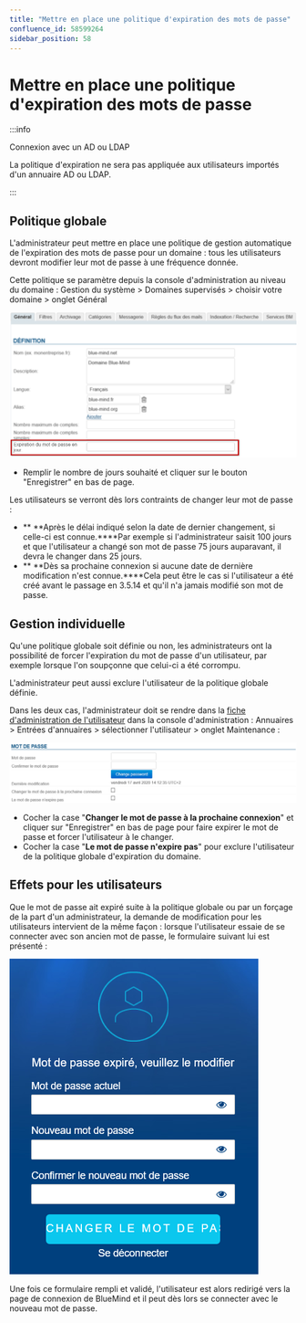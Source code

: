 ```yaml
---
title: "Mettre en place une politique d'expiration des mots de passe"
confluence_id: 58599264
sidebar_position: 58
---
```

# Mettre en place une politique d'expiration des mots de passe


:::info

Connexion avec un AD ou LDAP

La politique d'expiration ne sera pas appliquée aux utilisateurs importés d'un annuaire AD ou LDAP.

:::

## Politique globale

L'administrateur peut mettre en place une politique de gestion automatique de l'expiration des mots de passe pour un domaine : tous les utilisateurs devront modifier leur mot de passe à une fréquence donnée.

Cette politique se paramètre depuis la console d'administration au niveau du domaine : Gestion du système > Domaines supervisés > choisir votre domaine > onglet Général

![](../attachments/58599264/58599267.png)

- Remplir le nombre de jours souhaité et cliquer sur le bouton "Enregistrer" en bas de page.


Les utilisateurs se verront dès lors contraints de changer leur mot de passe :

- ** **Après le délai indiqué selon la date de dernier changement, si celle-ci est connue.****Par exemple si l'administrateur saisit 100 jours et que l'utilisateur a changé son mot de passe 75 jours auparavant, il devra le changer dans 25 jours.
- ** **Dès sa prochaine connexion si aucune date de dernière modification n'est connue.****Cela peut être le cas si l'utilisateur a été créé avant le passage en 3.5.14 et qu'il n'a jamais modifié son mot de passe.


## Gestion individuelle

Qu'une politique globale soit définie ou non, les administrateurs ont la possibilité de forcer l'expiration du mot de passe d'un utilisateur, par exemple lorsque l'on soupçonne que celui-ci a été corrompu.

L'administrateur peut aussi exclure l'utilisateur de la politique globale définie.

Dans les deux cas, l'administrateur doit se rendre dans la [fiche d'administration de l'utilisateur](/Guide_de_l_administrateur/Gestion_des_entites/Utilisateurs/) dans la console d'administration : Annuaires > Entrées d'annuaires > sélectionner l'utilisateur > onglet Maintenance :

![](../attachments/58599264/58599265.png)

- Cocher la case "**Changer le mot de passe à la prochaine connexion**" et cliquer sur "Enregistrer" en bas de page pour faire expirer le mot de passe et forcer l'utilisateur à le changer.
- Cocher la case "**Le mot de passe n'expire pas**" pour exclure l'utilisateur de la politique globale d'expiration du domaine.


## Effets pour les utilisateurs

Que le mot de passe ait expiré suite à la politique globale ou par un forçage de la part d'un administrateur, la demande de modification pour les utilisateurs intervient de la même façon : lorsque l'utilisateur essaie de se connecter avec son ancien mot de passe, le formulaire suivant lui est présenté :

![](../attachments/58599264/58599266.png)

Une fois ce formulaire rempli et validé, l'utilisateur est alors redirigé vers la page de connexion de BlueMind et il peut dès lors se connecter avec le nouveau mot de passe.


